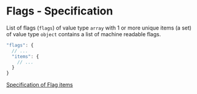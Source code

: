 # Flags - Specification

List of flags (`flags`) of value type `array` with 1 or more unique items (a set) of value type `object` contains a list of machine readable flags.

```javascript
"flags": {
  // ...
  "items": {
    // ...
  }
}
```

[Specification of Flag items](vulnerabilities/vulnerability/flags/flag-spec.en.md)
